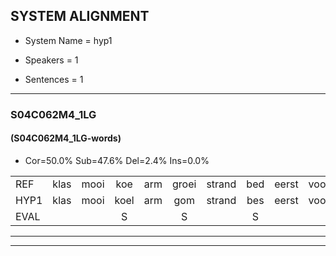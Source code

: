 
## SYSTEM ALIGNMENT

- System Name = hyp1

- Speakers = 1

- Sentences = 1

---

### S04C062M4_1LG

#### (S04C062M4_1LG-words)

- Cor=50.0%	Sub=47.6%	Del=2.4%	Ins=0.0%

|  |  |  |  |  |  |  |  |  |  |  |  |  |  |  |  |  |  |  |  |  |  |  |  |  |  |  |  |  |  |  |  |  |  |  |  |  |  |  |  |  |  |  |
|:--- |:---:|:---:|:---:|:---:|:---:|:---:|:---:|:---:|:---:|:---:|:---:|:---:|:---:|:---:|:---:|:---:|:---:|:---:|:---:|:---:|:---:|:---:|:---:|:---:|:---:|:---:|:---:|:---:|:---:|:---:|:---:|:---:|:---:|:---:|:---:|:---:|:---:|:---:|:---:|:---:|:---:|:---:|
| REF | klas | mooi | koe | arm | groei | strand | bed | eerst | voor | draai | sjaal | herfst | duur | straat | leeuw | clown | hoek | krant | hout | vriend | gauw | chips | groen | feest | * | reis | jas | huis | paard | vijf | muts | nieuw | kind | bang | oog | zacht | schoen | * | plas | neus | knoop | plank |
| HYP1 | klas | mooi | koel | arm | gom | strand | bes | eerst | voor | dri | shal | erst | duur | stret | leeuw | klon | hook | krant | hot | vriend | grouw | chieps | groen | vest | ea | res | jos | hes | paart | vijf | muts | nieuw | kind | bang | oog | zacht | schoen | poa | plas | neus |  | knoopplang |
| EVAL |  |  | S |  | S |  | S |  |  | S | S | S |  | S |  | S | S |  | S |  | S | S |  | S | S | S | S | S | S |  |  |  |  |  |  |  |  | S |  |  | D | S |
---

---
